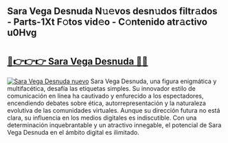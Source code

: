 ## Sara Vega Desnuda N𝚞𝚎vos desn𝚞dos filtr𝚊dos - Parts-1Xt F𝚘tos vid𝚎o - C𝚘ntenido atr𝚊ctivo u0Hvg

# <h2><a href="http://mbb388.tromn.icu/?c=Sara+Vega+Desnuda">🔗👉👉👉 Sara Vega Desnuda 🔗🔗</a></h2>

[![Sara Vega Desnuda nuevo](https://i.imgur.com/pEAQMta.gif)](http://mbb388.tromn.icu/?c=Sara+Vega+Desnuda)
Sara Vega Desnuda, una figura enigmática y multifacética, desafía las etiquetas simples. Su innovador estilo de comunicación en línea ha cautivado y enfurecido a los espectadores, encendiendo debates sobre ética, autorrepresentación y la naturaleza evolutiva de las comunidades virtuales. Aunque su dirección futura no está clara, su influencia en los medios digitales es indiscutible. Con una determinación inquebrantable y un atractivo innegable, el potencial de Sara Vega Desnuda en el ámbito digital es ilimitado.
